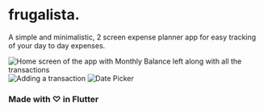 # frugalista.

A simple and minimalistic, 2 screen expense planner app for easy tracking of your day to day expenses.

![Home screen of the app with Monthly Balance left along with all the transactions](https://github.com/shxntanu/frugalista/blob/main/screenshots/HomeScreen.png?raw=true)
![Adding a transaction](https://github.com/shxntanu/frugalista/blob/main/screenshots/AddTransactionScreen.png?raw=true)
![Date Picker](https://github.com/shxntanu/frugalista/blob/main/screenshots/DatePicker.png?raw=true)

### Made with ♡ in Flutter
